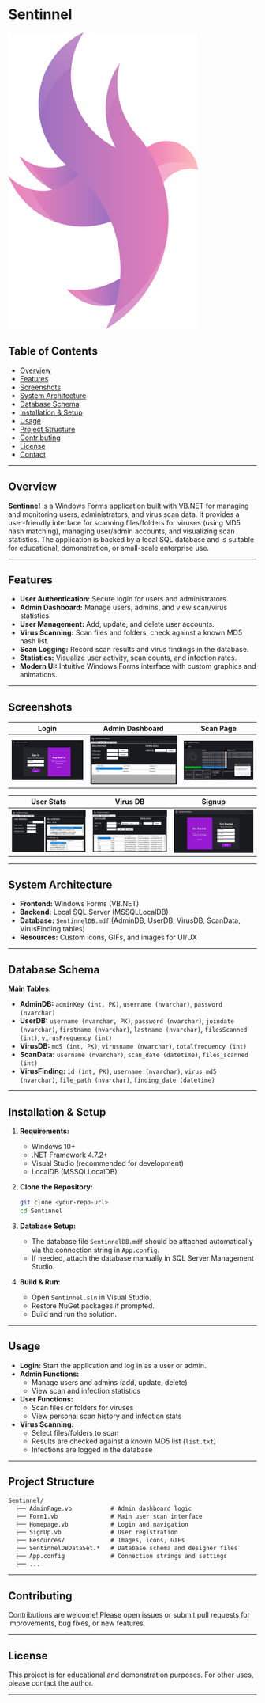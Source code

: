 # Sentinnel

![Sentinnel Logo](Sentinnel/Resources/urjja.png)

## Table of Contents
- [Overview](#overview)
- [Features](#features)
- [Screenshots](#screenshots)
- [System Architecture](#system-architecture)
- [Database Schema](#database-schema)
- [Installation & Setup](#installation--setup)
- [Usage](#usage)
- [Project Structure](#project-structure)
- [Contributing](#contributing)
- [License](#license)
- [Contact](#contact)

---

## Overview
**Sentinnel** is a Windows Forms application built with VB.NET for managing and monitoring users, administrators, and virus scan data. It provides a user-friendly interface for scanning files/folders for viruses (using MD5 hash matching), managing user/admin accounts, and visualizing scan statistics. The application is backed by a local SQL database and is suitable for educational, demonstration, or small-scale enterprise use.

---

## Features
- **User Authentication:** Secure login for users and administrators.
- **Admin Dashboard:** Manage users, admins, and view scan/virus statistics.
- **User Management:** Add, update, and delete user accounts.
- **Virus Scanning:** Scan files and folders, check against a known MD5 hash list.
- **Scan Logging:** Record scan results and virus findings in the database.
- **Statistics:** Visualize user activity, scan counts, and infection rates.
- **Modern UI:** Intuitive Windows Forms interface with custom graphics and animations.

---

## Screenshots
| Login | Admin Dashboard | Scan Page |
|-------|----------------|-----------|
| ![Login](SE/cono/login.png) | ![Admin](SE/cono/admindb.png) | ![Scan](SE/cono/scan.png) |

| User Stats | Virus DB | Signup |
|------------|----------|--------|
| ![User Stats](SE/cono/userstats.png) | ![Virus DB](SE/cono/virusdb.png) | ![Signup](SE/cono/signup.png) |

---

## System Architecture
- **Frontend:** Windows Forms (VB.NET)
- **Backend:** Local SQL Server (MSSQLLocalDB)
- **Database:** `SentinnelDB.mdf` (AdminDB, UserDB, VirusDB, ScanData, VirusFinding tables)
- **Resources:** Custom icons, GIFs, and images for UI/UX

---

## Database Schema
**Main Tables:**
- **AdminDB:** `adminKey (int, PK)`, `username (nvarchar)`, `password (nvarchar)`
- **UserDB:** `username (nvarchar, PK)`, `password (nvarchar)`, `joindate (nvarchar)`, `firstname (nvarchar)`, `lastname (nvarchar)`, `filesScanned (int)`, `virusFrequency (int)`
- **VirusDB:** `md5 (int, PK)`, `virusname (nvarchar)`, `totalfrequency (int)`
- **ScanData:** `username (nvarchar)`, `scan_date (datetime)`, `files_scanned (int)`
- **VirusFinding:** `id (int, PK)`, `username (nvarchar)`, `virus_md5 (nvarchar)`, `file_path (nvarchar)`, `finding_date (datetime)`

---

## Installation & Setup
1. **Requirements:**
   - Windows 10+
   - .NET Framework 4.7.2+
   - Visual Studio (recommended for development)
   - LocalDB (MSSQLLocalDB)

2. **Clone the Repository:**
   ```sh
   git clone <your-repo-url>
   cd Sentinnel
   ```

3. **Database Setup:**
   - The database file `SentinnelDB.mdf` should be attached automatically via the connection string in `App.config`.
   - If needed, attach the database manually in SQL Server Management Studio.

4. **Build & Run:**
   - Open `Sentinnel.sln` in Visual Studio.
   - Restore NuGet packages if prompted.
   - Build and run the solution.

---

## Usage
- **Login:** Start the application and log in as a user or admin.
- **Admin Functions:**
  - Manage users and admins (add, update, delete)
  - View scan and infection statistics
- **User Functions:**
  - Scan files or folders for viruses
  - View personal scan history and infection stats
- **Virus Scanning:**
  - Select files/folders to scan
  - Results are checked against a known MD5 list (`list.txt`)
  - Infections are logged in the database

---

## Project Structure
```
Sentinnel/
  ├── AdminPage.vb           # Admin dashboard logic
  ├── Form1.vb               # Main user scan interface
  ├── Homepage.vb            # Login and navigation
  ├── SignUp.vb              # User registration
  ├── Resources/             # Images, icons, GIFs
  ├── SentinnelDBDataSet.*   # Database schema and designer files
  ├── App.config             # Connection strings and settings
  ├── ...
```

---

## Contributing
Contributions are welcome! Please open issues or submit pull requests for improvements, bug fixes, or new features.

---

## License
This project is for educational and demonstration purposes. For other uses, please contact the author.

---